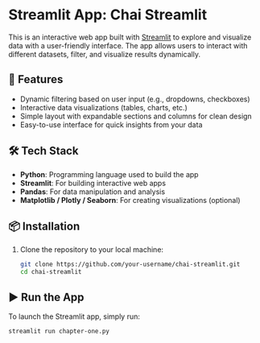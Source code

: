 # Streamlit App: Chai Streamlit

This is an interactive web app built with [Streamlit](https://streamlit.io/) to explore and visualize data with a user-friendly interface. The app allows users to interact with different datasets, filter, and visualize results dynamically.

## 🚀 Features

- Dynamic filtering based on user input (e.g., dropdowns, checkboxes)
- Interactive data visualizations (tables, charts, etc.)
- Simple layout with expandable sections and columns for clean design
- Easy-to-use interface for quick insights from your data

## 🛠️ Tech Stack

- **Python**: Programming language used to build the app
- **Streamlit**: For building interactive web apps
- **Pandas**: For data manipulation and analysis
- **Matplotlib / Plotly / Seaborn**: For creating visualizations (optional)

## 📦 Installation

1. Clone the repository to your local machine:
   ```bash
   git clone https://github.com/your-username/chai-streamlit.git
   cd chai-streamlit


## ▶️ Run the App

To launch the Streamlit app, simply run:

```bash
streamlit run chapter-one.py


